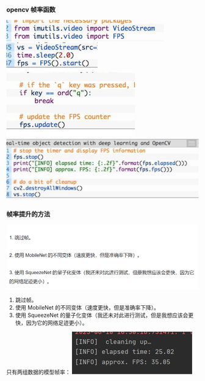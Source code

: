 ### opencv 帧率函数
![](https://raw.githubusercontent.com/acdefg/cdn/main/obsidian/20230610163215.png)
![](https://raw.githubusercontent.com/acdefg/cdn/main/obsidian/20230610163221.png)
![300](https://raw.githubusercontent.com/acdefg/cdn/main/obsidian/20230610163226.png)
![300](https://raw.githubusercontent.com/acdefg/cdn/main/obsidian/20230610163230.png)

### 帧率提升的方法
![500](https://raw.githubusercontent.com/acdefg/cdn/main/obsidian/20230610163310.png)
1. 跳过帧。
2. 使用 MobileNet 的不同变体（速度更快，但是准确率下降）。
3. 使用 SqueezeNet 的量子化变体（我还未对此进行测试，但是我想应该会更快，因为它的网络足迹更小）。

只有两组数据的模型帧率：
![](https://raw.githubusercontent.com/acdefg/cdn/main/obsidian/20230610163418.png)
